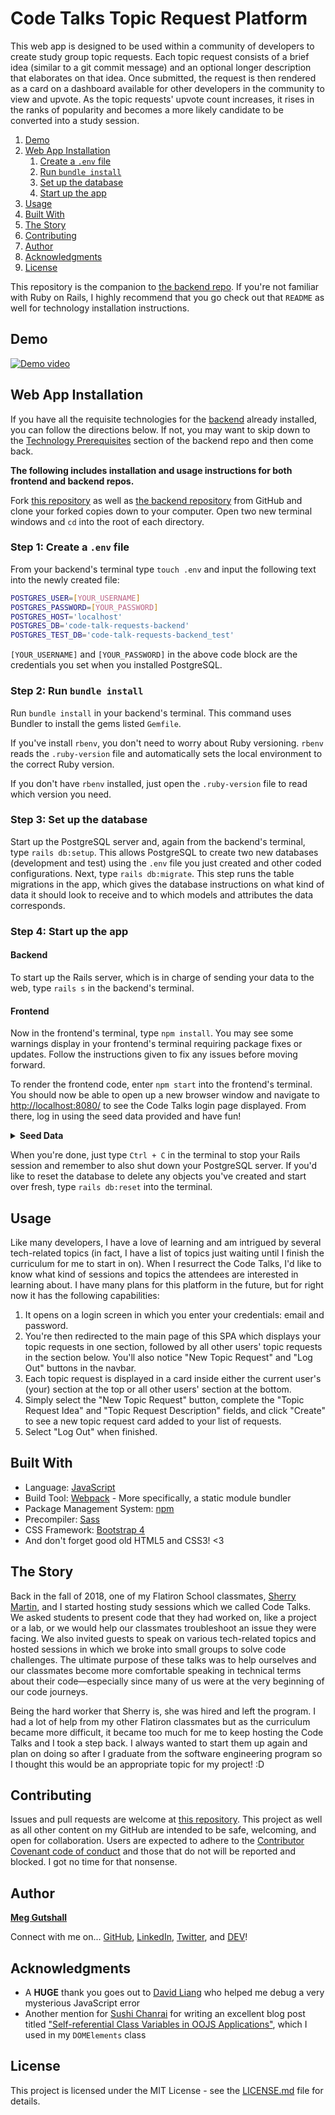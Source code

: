 # Code Talks Topic Request Platform

This web app is designed to be used within a community of developers to create study group topic requests. Each topic request consists of a brief idea (similar to a git commit message) and an optional longer description that elaborates on that idea. Once submitted, the request is then rendered as a card on a dashboard available for other developers in the community to view and upvote. As the topic requests' upvote count increases, it rises in the ranks of popularity and becomes a more likely candidate to be converted into a study session.

1. [Demo](#demo)
2. [Web App Installation](#web-app-installation)
    1. [Create a `.env` file](#step-1-create-a-env-file)
    2. [Run `bundle install`](#step-2-run-bundle-install)
    3. [Set up the database](#step-3-set-up-the-database)
    4. [Start up the app](#step-4-start-up-the-app)
3. [Usage](#usage)
4. [Built With](#built-with)
5. [The Story](#the-story)
6. [Contributing](#contributing)
7. [Author](#author)
8. [Acknowledgments](#acknowledgments)
9. [License](#license)

This repository is the companion to [the backend repo][Code Talk Requests Backend]. If you're not familiar with Ruby on Rails, I highly recommend that you go check out that `README` as well for technology installation instructions.

## Demo

[![Demo video](https://img.youtube.com/vi/z1_PU_QzOJI/0.jpg)](https://youtu.be/z1_PU_QzOJI)

## Web App Installation

If you have all the requisite technologies for the [backend][Code Talk Requests Backend -- Built With] already installed, you can follow the directions below. If not, you may want to skip down to the [Technology Prerequisites][Code Talk Requests Backend -- Technology Prerequisites] section of the backend repo and then come back.

**The following includes installation and usage instructions for both frontend and backend repos.**

Fork [this repository][Code Talk Requests Frontend] as well as [the backend repository][Code Talk Requests Backend] from GitHub and clone your forked copies down to your computer. Open two new terminal windows and `cd` into the root of each directory.

### Step 1: Create a `.env` file

From your backend's terminal type `touch .env` and input the following text into the newly created file:

```bash
POSTGRES_USER=[YOUR_USERNAME]
POSTGRES_PASSWORD=[YOUR_PASSWORD]
POSTGRES_HOST='localhost'
POSTGRES_DB='code-talk-requests-backend'
POSTGRES_TEST_DB='code-talk-requests-backend_test'
```

`[YOUR_USERNAME]` and `[YOUR_PASSWORD]` in the above code block are the credentials you set when you installed PostgreSQL.

### Step 2: Run `bundle install`

Run `bundle install` in your backend's terminal. This command uses Bundler to install the gems listed `Gemfile`.

If you've install `rbenv`, you don't need to worry about Ruby versioning. `rbenv` reads the `.ruby-version` file and automatically sets the local environment to the correct Ruby version.

If you don't have `rbenv` installed, just open the `.ruby-version` file to read which version you need.

### Step 3: Set up the database

Start up the PostgreSQL server and, again from the backend's terminal, type `rails db:setup`. This allows PostgreSQL to create two new databases (development and test) using the `.env` file you just created and other coded configurations. Next, type `rails db:migrate`. This step runs the table migrations in the app, which gives the database instructions on what kind of data it should look to receive and to which models and attributes the data corresponds.

### Step 4: Start up the app

#### Backend

To start up the Rails server, which is in charge of sending your data to the web, type `rails s` in the backend's terminal.

#### Frontend

Now in the frontend's terminal, type `npm install`. You may see some warnings display in your frontend's terminal requiring package fixes or updates. Follow the instructions given to fix any issues before moving forward.

To render the frontend code, enter `npm start` into the frontend's terminal. You should now be able to open up a new browser window and navigate to [http://localhost:8080/](http://localhost:8080/) to see the Code Talks login page displayed. From there, log in using the seed data provided and have fun!

<details>
  <summary><strong>Seed Data</strong></summary>

  If you'd like to explore Code Talks with data preloaded into the database, type `rails db:seed` in the backend's terminal and log in using the following credentials:

  ```bash
  email_address: "steven@e.com"
  password: 123

  email_address: "ashley@e.com"
  password: 123
  ```

</details>

When you're done, just type `Ctrl + C` in the terminal to stop your Rails session and remember to also shut down your PostgreSQL server. If you'd like to reset the database to delete any objects you've created and start over fresh, type `rails db:reset` into the terminal.

## Usage

Like many developers, I have a love of learning and am intrigued by several tech-related topics (in fact, I have a list of topics just waiting until I finish the curriculum for me to start in on). When I resurrect the Code Talks, I'd like to know what kind of sessions and topics the attendees are interested in learning about. I have many plans for this platform in the future, but for right now it has the following capabilities:

1. It opens on a login screen in which you enter your credentials: email and password.
2. You're then redirected to the main page of this SPA which displays your topic requests in one section, followed by all other users' topic requests in the section below. You'll also notice "New Topic Request" and "Log Out" buttons in the navbar.
3. Each topic request is displayed in a card inside either the current user's (your) section at the top or all other users' section at the bottom.
4. Simply select the "New Topic Request" button, complete the "Topic Request Idea" and "Topic Request Description" fields, and click "Create" to see a new topic request card added to your list of requests.
5. Select "Log Out" when finished.

## Built With

- Language: [JavaScript]
- Build Tool: [Webpack] - More specifically, a static module bundler
- Package Management System: [npm]
- Precompiler: [Sass]
- CSS Framework: [Bootstrap 4]
- And don't forget good old HTML5 and CSS3! <3

## The Story

Back in the fall of 2018, one of my Flatiron School classmates, [Sherry Martin], and I started hosting study sessions which we called Code Talks. We asked students to present code that they had worked on, like a project or a lab, or we would help our classmates troubleshoot an issue they were facing. We also invited guests to speak on various tech-related topics and hosted sessions in which we broke into small groups to solve code challenges. The ultimate purpose of these talks was to help ourselves and our classmates become more comfortable speaking in technical terms about their code—especially since many of us were at the very beginning of our code journeys.

Being the hard worker that Sherry is, she was hired and left the program. I had a lot of help from my other Flatiron classmates but as the curriculum became more difficult, it became too much for me to keep hosting the Code Talks and I took a step back. I always wanted to start them up again and plan on doing so after I graduate from the software engineering program so I thought this would be an appropriate topic for my project! :D

## Contributing

Issues and pull requests are welcome at [this repository][Code Talk Requests Frontend]. This project as well as all other content on my GitHub are intended to be safe, welcoming, and open for collaboration. Users are expected to adhere to the [Contributor Covenant code of conduct] and those that do not will be reported and blocked. I got no time for that nonsense.

## Author

**[Meg Gutshall]**

Connect with me on... [GitHub], [LinkedIn], [Twitter], and [DEV]!

## Acknowledgments

- A **HUGE** thank you goes out to [David Liang] who helped me debug a very mysterious JavaScript error
- Another mention for [Sushi Chanrai] for writing an excellent blog post titled ["Self-referential Class Variables in OOJS Applications"], which I used in my `DOMElements` class

## License

This project is licensed under the MIT License - see the [LICENSE.md](LICENSE.md) file for details.

[Code Talk Requests Frontend]: https://github.com/meg-gutshall/code-talk-requests-frontend
[Code Talk Requests Backend]: https://github.com/meg-gutshall/code-talk-requests-backend
[Code Talk Requests Backend -- Built With]: https://github.com/meg-gutshall/code-talk-requests-backend#built-with
[Code Talk Requests Backend -- Technology Prerequisites]: https://github.com/meg-gutshall/code-talk-requests-backend#technology-prerequisites

[JavaScript]: https://javascript.info/
[Webpack]: https://webpack.js.org/
[npm]: https://www.npmjs.com/
[Bootstrap 4]: https://getbootstrap.com/
[Font Awesome]: https://fontawesome.com/
[Sass]: https://sass-lang.com/

[Contributor Covenant code of conduct]: https://www.contributor-covenant.org/version/2/0/code_of_conduct/ "Contributor Covenant code of conduct version 2.0"
["Self-referential Class Variables in OOJS Applications"]: https://schanrai.github.io/self-referential_class_variables_in_oojs_applications "Self-referential Class Variables in OOJS Applications"

[Meg Gutshall]: https://meghangutshall.com/ "Meg Gutshall's website"
[GitHub]: https://github.com/meg-gutshall "Meg Gutshall's GitHub profile"
[LinkedIn]: https://www.linkedin.com/in/meghan-gutshall/ "Meg Gutshall's LinkedIn profile"
[Twitter]: https://twitter.com/meg_gutshall "Meg Gutshall's Twitter profile"
[DEV]: https://dev.to/meg_gutshall "Meg Gutshall's DEV profile"
[Sherry Martin]: https://www.linkedin.com/in/fullstackdevelopercville/ "Sherry Martin's LinkedIn profile"
[David Liang]: https://github.com/JizongL "David Liang's GitHub profile"
[Sushi Chanrai]: https://github.com/schanrai "Sushi Chanrai's GitHub profile"
